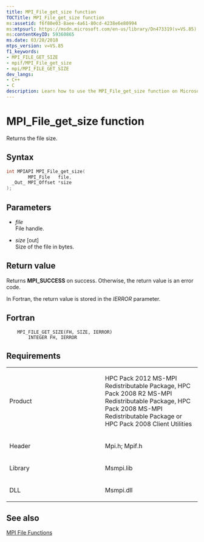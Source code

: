 ```yaml
---
title: MPI_File_get_size function
TOCTitle: MPI_File_get_size function
ms:assetid: f6f80e03-8aee-4a61-80cd-4238e6e80994
ms:mtpsurl: https://msdn.microsoft.com/en-us/library/Dn473319(v=VS.85)
ms:contentKeyID: 59360865
ms.date: 03/28/2018
mtps_version: v=VS.85
f1_keywords:
- MPI_FILE_GET_SIZE
- mpif/MPI_File_get_size
- mpi/MPI_FILE_GET_SIZE
dev_langs:
- C++
- C
description: Learn how to use the MPI_File_get_size function on Microsoft's platform. Understand syntax, parameters, return values, and requirements.
---
```


# MPI\_File\_get\_size function

Returns the file size.

## Syntax

``` c++
int MPIAPI MPI_File_get_size(
        MPI_File   file,
  _Out_ MPI_Offset *size
);
```

## Parameters

  - *file*  
    File handle.

  - *size* \[out\]  
    Size of the file in bytes.

## Return value

Returns **MPI\_SUCCESS** on success. Otherwise, the return value is an error code.

In Fortran, the return value is stored in the *IERROR* parameter.

## Fortran

``` FORTRAN
    MPI_FILE_GET_SIZE(FH, SIZE, IERROR)
        INTEGER FH, IERROR
```

## Requirements

<table>
<colgroup>
<col style="width: 50%" />
<col style="width: 50%" />
</colgroup>
<tbody>
<tr class="odd">
<td><p>Product</p></td>
<td><p>HPC Pack 2012 MS-MPI Redistributable Package, HPC Pack 2008 R2 MS-MPI Redistributable Package, HPC Pack 2008 MS-MPI Redistributable Package or HPC Pack 2008 Client Utilities</p></td>
</tr>
<tr class="even">
<td><p>Header</p></td>
<td>Mpi.h;
Mpif.h</td>
</tr>
<tr class="odd">
<td><p>Library</p></td>
<td>Msmpi.lib</td>
</tr>
<tr class="even">
<td><p>DLL</p></td>
<td>Msmpi.dll</td>
</tr>
</tbody>
</table>


## See also

[MPI File Functions](mpi-file-functions.md)


